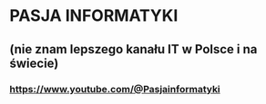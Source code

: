 # PASJA INFORMATYKI

## (nie znam lepszego kanału IT w Polsce i na świecie)

### https://www.youtube.com/@Pasjainformatyki